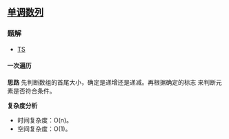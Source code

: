 ## [单调数列](https://leetcode.cn/problems/monotonic-array/)

### 题解
+ [TS](../../ts/896/896.ts)

#### 一次遍历
**思路**
先判断数组的首尾大小，确定是递增还是递减。再根据确定的标志 来判断元素是否符合条件。

**复杂度分析**
+ 时间复杂度：O(n)。
+ 空间复杂度：O(1)。